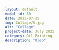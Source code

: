 ```yaml
---
layout: default
modal-id: 30
date: 2025-07-25
img: Collage/5.jpg
alt: "Collage"
project-date: July 2025
category: Oil Painting
description: "Oleo"
---
```

